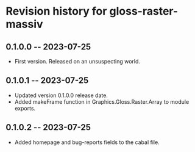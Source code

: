 # Revision history for gloss-raster-massiv

## 0.1.0.0 -- 2023-07-25

* First version. Released on an unsuspecting world.

## 0.1.0.1 -- 2023-07-25

* Updated version 0.1.0.0 release date.
* Added makeFrame function in Graphics.Gloss.Raster.Array to module exports.

## 0.1.0.2 -- 2023-07-25

* Added homepage and bug-reports fields to the cabal file.

